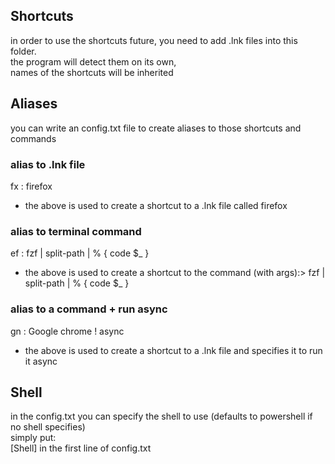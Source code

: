 ## Shortcuts  
in order to use the shortcuts future, you need to add .lnk files into this folder.  
the program will detect them on its own,  
names of the shortcuts will be inherited  

## Aliases  
you can write an config.txt file to create aliases to those shortcuts and commands  
### alias to .lnk file  
fx : firefox 
* the above is used to create a shortcut to a .lnk file called firefox  
### alias to terminal command  
ef : fzf | split-path | % { code $_ }  
* the above is used to create a shortcut to the command (with args):> fzf | split-path | % { code $_ }  
### alias to a command + run async  
gn : Google chrome ! async  
* the above is used to create a shortcut to a .lnk file and specifies it to run it async  
## Shell  
in the config.txt you can specify the shell to use (defaults to powershell if no shell specifies)  
simply put:  
[Shell] in the first line of config.txt
